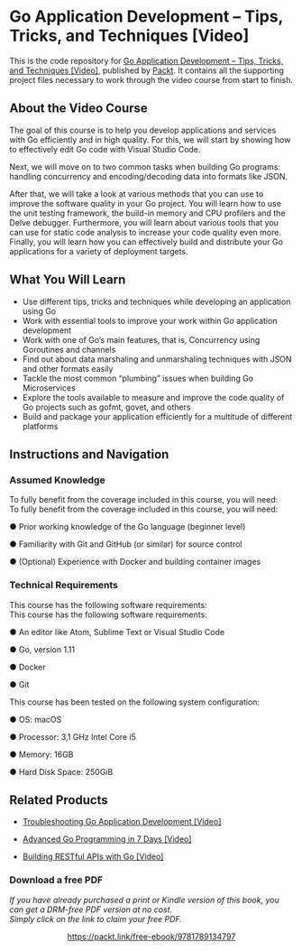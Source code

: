 # Go Application Development – Tips, Tricks, and Techniques [Video]
This is the code repository for [Go Application Development – Tips, Tricks, and Techniques [Video]](https://www.packtpub.com/application-development/go-application-development-–-tips-tricks-and-techniques-video?utm_source=github&utm_medium=repository&utm_campaign=9781789134797), published by [Packt](https://www.packtpub.com/?utm_source=github). It contains all the supporting project files necessary to work through the video course from start to finish.
## About the Video Course
The goal of this course is to help you develop applications and services with Go efficiently and in high quality. For this, we will start by showing how to effectively edit Go code with Visual Studio Code.

Next, we will move on to two common tasks when building Go programs: handling concurrency and encoding/decoding data into formats like JSON.

After that, we will take a look at various methods that you can use to improve the software quality in your Go project. You will learn how to use the unit testing framework, the build-in memory and CPU profilers and the Delve debugger. Furthermore, you will learn about various tools that you can use for static code analysis to increase your code quality even more.
Finally, you will learn how you can effectively build and distribute your Go applications for a variety of deployment targets.

<H2>What You Will Learn</H2>
<DIV class=book-info-will-learn-text>
<UL>
<LI>Use different tips, tricks and techniques while developing an application using Go 
<LI>Work with essential tools to improve your work within Go application development 
<LI>Work with one of Go’s main features, that is, Concurrency using Goroutines and channels 
<LI>Find out about data marshaling and unmarshaling techniques with JSON and other formats easily 
<LI>Tackle the most common “plumbing” issues when building Go Microservices 
<LI>Explore the tools available to measure and improve the code quality of Go projects such as gofmt, govet, and others 
<LI>Build and package your application efficiently for a multitude of different platforms </LI></UL></DIV>

## Instructions and Navigation
### Assumed Knowledge
To fully benefit from the coverage included in this course, you will need:<br/>
To fully benefit from the coverage included in this course, you will need:

●	Prior working knowledge of the Go language (beginner level)

●	Familiarity with Git and GitHub (or similar) for source control

●	(Optional) Experience with Docker and building container images

### Technical Requirements
This course has the following software requirements:<br/>
This course has the following software requirements:

●	An editor like Atom, Sublime Text or Visual Studio Code

●	Go, version 1.11

●	Docker

●	Git

This course has been tested on the following system configuration:

●	OS: macOS

●	Processor: 3,1 GHz Intel Core i5

●	Memory: 16GB

●	Hard Disk Space: 250GiB


## Related Products
* [Troubleshooting Go Application Development [Video]](https://www.packtpub.com/application-development/troubleshooting-go-application-development-video?utm_source=github&utm_medium=repository&utm_campaign=9781788997072)

* [Advanced Go Programming in 7 Days [Video]](https://www.packtpub.com/application-development/advanced-go-programming-7-days-video?utm_source=github&utm_medium=repository&utm_campaign=9781788994880)

* [Building RESTful APIs with Go [Video]](https://www.packtpub.com/application-development/building-restful-apis-go-video?utm_source=github&utm_medium=repository&utm_campaign=9781789614992)

### Download a free PDF

 <i>If you have already purchased a print or Kindle version of this book, you can get a DRM-free PDF version at no cost.<br>Simply click on the link to claim your free PDF.</i>
<p align="center"> <a href="https://packt.link/free-ebook/9781789134797">https://packt.link/free-ebook/9781789134797 </a> </p>
